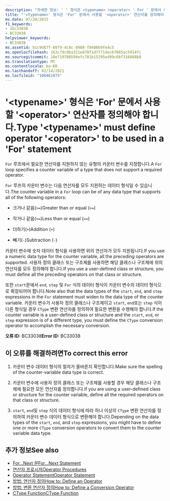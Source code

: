 ```yaml
---
description: "자세한 정보: ' ' 형식은 <typename> <operator> ' For ' 문에서 사용할 ' ' 연산자를 정의 해야 합니다."
title: "'<typename>' 형식은 'For' 문에서 사용할 '<operator>' 연산자를 정의해야 합니다."
ms.date: 07/20/2015
f1_keywords:
- vbc33038
- BC33038
helpviewer_keywords:
- BC33038
ms.assetid: b1c9d87f-80f9-4c8c-8908-f8400b9fe4c5
ms.openlocfilehash: 163c7dc9ba321e870f1d7f714ec6f065ac5914fc
ms.sourcegitcommit: 10e719780594efc781b15295e499c66f316068b8
ms.translationtype: MT
ms.contentlocale: ko-KR
ms.lasthandoff: 02/14/2021
ms.locfileid: "100461075"
---
```

# <a name="type-typename-must-define-operator-operator-to-be-used-in-a-for-statement"></a><span data-ttu-id="434f4-103">'\<typename>' 형식은 'For' 문에서 사용할 '\<operator>' 연산자를 정의해야 합니다.</span><span class="sxs-lookup"><span data-stu-id="434f4-103">Type '\<typename>' must define operator '\<operator>' to be used in a 'For' statement</span></span>

<span data-ttu-id="434f4-104">`For` 루프에서 필요한 연산자를 지원하지 않는 유형의 카운터 변수를 지정합니다.</span><span class="sxs-lookup"><span data-stu-id="434f4-104">A `For` loop specifies a counter variable of a type that does not support a required operator.</span></span>  
  
 <span data-ttu-id="434f4-105">`For` 루프의 카운터 변수는 다음 연산자를 모두 지원하는 데이터 형식일 수 있습니다.</span><span class="sxs-lookup"><span data-stu-id="434f4-105">The counter variable in a `For` loop can be of any data type that supports all of the following operators:</span></span>  
  
- <span data-ttu-id="434f4-106">크거나 같음(`>=`)</span><span class="sxs-lookup"><span data-stu-id="434f4-106">Greater than or equal (`>=`)</span></span>  
  
- <span data-ttu-id="434f4-107">작거나 같음(`<=`)</span><span class="sxs-lookup"><span data-stu-id="434f4-107">Less than or equal (`<=`)</span></span>  
  
- <span data-ttu-id="434f4-108">더하기(`+`)</span><span class="sxs-lookup"><span data-stu-id="434f4-108">Addition (`+`)</span></span>  
  
- <span data-ttu-id="434f4-109">빼기(`-`)</span><span class="sxs-lookup"><span data-stu-id="434f4-109">Subtraction (`-`)</span></span>  
  
 <span data-ttu-id="434f4-110">카운터 변수에 숫자 데이터 형식을 사용하면 위의 연산자가 모두 지원됩니다.</span><span class="sxs-lookup"><span data-stu-id="434f4-110">If you use a numeric data type for the counter variable, all the preceding operators are supported.</span></span> <span data-ttu-id="434f4-111">사용자 정의 클래스 또는 구조체를 사용하면 해당 클래스나 구조체에 위의 연산자를 모두 정의해야 합니다.</span><span class="sxs-lookup"><span data-stu-id="434f4-111">If you use a user-defined class or structure, you must define all the preceding operators on that class or structure.</span></span>  
  
 <span data-ttu-id="434f4-112">또한 `start`문에서 `end`, `step` 및 `For` 식의 데이터 형식이 카운터 변수의 데이터 형식으로 확장되어야 합니다.</span><span class="sxs-lookup"><span data-stu-id="434f4-112">Note also that the data types of the `start`, `end`, and `step` expressions in the `For` statement must widen to the data type of the counter variable.</span></span> <span data-ttu-id="434f4-113">카운터 변수가 사용자 정의 클래스나 구조체이고 `start`, `end`또는 `step` 식이 다른 형식일 경우 `CType` 변환 연산자를 정의하여 필요한 변환을 수행해야 합니다.</span><span class="sxs-lookup"><span data-stu-id="434f4-113">If the counter variable is a user-defined class or structure and the `start`, `end`, or `step` expression is of a different type, you must define the `CType` conversion operator to accomplish the necessary conversion.</span></span>  
  
 <span data-ttu-id="434f4-114">**오류 ID:** BC33038</span><span class="sxs-lookup"><span data-stu-id="434f4-114">**Error ID:** BC33038</span></span>  
  
## <a name="to-correct-this-error"></a><span data-ttu-id="434f4-115">이 오류를 해결하려면</span><span class="sxs-lookup"><span data-stu-id="434f4-115">To correct this error</span></span>  
  
1. <span data-ttu-id="434f4-116">카운터 변수 데이터 형식의 철자가 올바른지 확인합니다.</span><span class="sxs-lookup"><span data-stu-id="434f4-116">Make sure the spelling of the counter-variable data type is correct.</span></span>  
  
2. <span data-ttu-id="434f4-117">카운터 변수에 사용자 정의 클래스 또는 구조체를 사용할 경우 해당 클래스나 구조체에 필요한 모든 연산자를 정의합니다.</span><span class="sxs-lookup"><span data-stu-id="434f4-117">If you are using a user-defined class or structure for the counter variable, define all the required operators on that class or structure.</span></span>  
  
3. <span data-ttu-id="434f4-118">`start`, `end`및 `step` 식의 데이터 형식에 따라 하나 이상의 `CType` 변환 연산자를 정의하여 카운터 변수 데이터 형식으로 변환해야 합니다.</span><span class="sxs-lookup"><span data-stu-id="434f4-118">Depending on the data types of the `start`, `end`, and `step` expressions, you might have to define one or more `CType` conversion operators to convert them to the counter variable data type.</span></span>  
  
## <a name="see-also"></a><span data-ttu-id="434f4-119">추가 정보</span><span class="sxs-lookup"><span data-stu-id="434f4-119">See also</span></span>

- [<span data-ttu-id="434f4-120">For...Next 문</span><span class="sxs-lookup"><span data-stu-id="434f4-120">For...Next Statement</span></span>](../language-reference/statements/for-next-statement.md)
- [<span data-ttu-id="434f4-121">연산자 프로시저</span><span class="sxs-lookup"><span data-stu-id="434f4-121">Operator Procedures</span></span>](../programming-guide/language-features/procedures/operator-procedures.md)
- [<span data-ttu-id="434f4-122">Operator Statement</span><span class="sxs-lookup"><span data-stu-id="434f4-122">Operator Statement</span></span>](../language-reference/statements/operator-statement.md)
- [<span data-ttu-id="434f4-123">방법: 연산자 정의</span><span class="sxs-lookup"><span data-stu-id="434f4-123">How to: Define an Operator</span></span>](../programming-guide/language-features/procedures/how-to-define-an-operator.md)
- [<span data-ttu-id="434f4-124">방법: 변환 연산자 정의</span><span class="sxs-lookup"><span data-stu-id="434f4-124">How to: Define a Conversion Operator</span></span>](../programming-guide/language-features/procedures/how-to-define-a-conversion-operator.md)
- [<span data-ttu-id="434f4-125">CType Function</span><span class="sxs-lookup"><span data-stu-id="434f4-125">CType Function</span></span>](../language-reference/functions/ctype-function.md)
